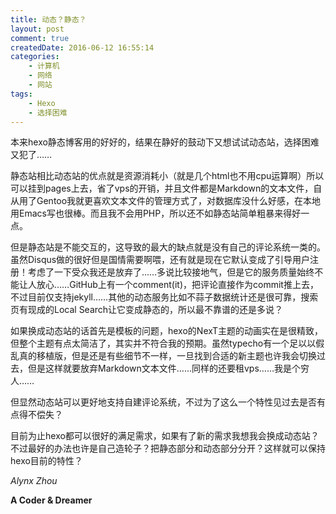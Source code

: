 ```yaml
---
title: 动态？静态？
layout: post
comment: true
createdDate: 2016-06-12 16:55:14
categories:
    - 计算机
    - 网络
    - 网站
tags:
    - Hexo
    - 选择困难
---
```

本来hexo静态博客用的好好的，结果在静好的鼓动下又想试试动态站，选择困难又犯了……

<!--more-->

静态站相比动态站的优点就是资源消耗小（就是几个html也不用cpu运算啊）所以可以挂到pages上去，省了vps的开销，并且文件都是Markdown的文本文件，自从用了Gentoo我就更喜欢文本文件的管理方式了，对数据库没什么好感，在本地用Emacs写也很棒。而且我不会用PHP，所以还不如静态站简单粗暴来得好一点。

但是静态站是不能交互的，这导致的最大的缺点就是没有自己的评论系统一类的。虽然Disqus做的很好但是国情需要啊喂，还有就是现在它默认变成了引导用户注册！考虑了一下受众我还是放弃了……多说比较接地气，但是它的服务质量始终不能让人放心……GitHub上有一个comment(it)，把评论直接作为commit推上去，不过目前仅支持jekyll……其他的动态服务比如不蒜子数据统计还是很可靠，搜索页有现成的Local Search让它变成静态的，所以最不靠谱的还是多说？

如果换成动态站的话首先是模板的问题，hexo的NexT主题的动画实在是很精致，但整个主题有点太简洁了，其实并不符合我的预期。虽然typecho有一个足以以假乱真的移植版，但是还是有些细节不一样，一旦找到合适的新主题也许我会切换过去，但是这样就要放弃Markdown文本文件……同样的还要租vps……我是个穷人……

但显然动态站可以更好地支持自建评论系统，不过为了这么一个特性见过去是否有点得不偿失？

目前为止hexo都可以很好的满足需求，如果有了新的需求我想我会换成动态站？不过最好的办法也许是自己造轮子？把静态部分和动态部分分开？这样就可以保持hexo目前的特性？

*Alynx Zhou*

**A Coder & Dreamer**
